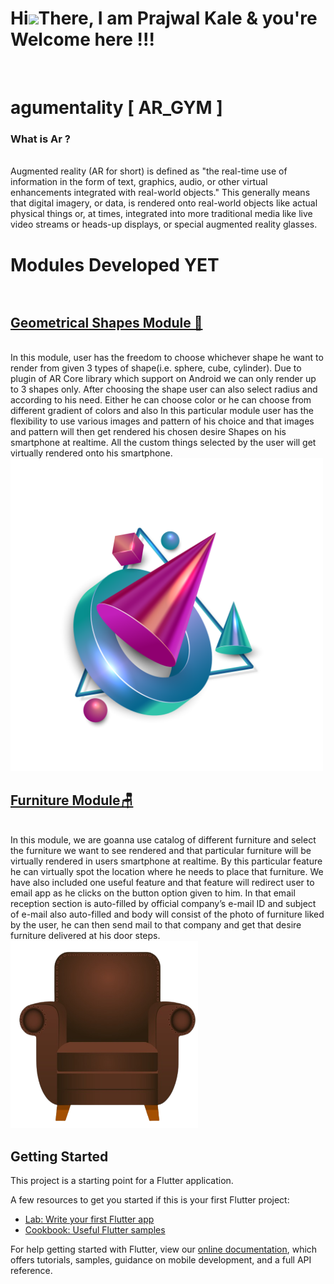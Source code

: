 <h1 align="left">Hi<img src="https://raw.githubusercontent.com/nixin72/nixin72/master/wave.gif" width="60px",height"70">There, I am Prajwal Kale & you're Welcome here !!! </h1>
<br>

# agumentality [ AR_GYM ]

<h3> What is Ar ?</h3><br>
Augmented reality (AR for short) is defined as "the real-time use of information in the form of text, graphics, audio, or other virtual enhancements integrated with real-world objects." This generally means that digital imagery, or data, is rendered onto real-world objects like actual physical things or, at times, integrated into more traditional media like live video streams or heads-up displays, or special augmented reality glasses.

# Modules Developed YET<br><br>
<h2><u>Geometrical Shapes Module 🔴</u></h2><br>
In this module, user has the freedom to choose whichever shape he want to render from given 3 types of shape(i.e. sphere, cube, cylinder). Due to plugin of AR Core library which support on Android we can only render up to 3 shapes only. After choosing the shape user can also select radius and according to his need. Either he can choose color or he can choose from different gradient of colors and also In this particular module user has the flexibility to use various images and pattern of his choice and that images and pattern will then get rendered his chosen desire Shapes on his smartphone at realtime. All the custom things selected by the user will get virtually  rendered onto his smartphone.
<br>
<img src="https://github.com/PrajwalGKale/Agumentality/blob/master/assets/geometry.png" alt="GeoMetric" width="500" height="500">

<h2><u>Furniture Module🪑</u></h2><br>In this module, we are goanna use catalog of different furniture and select the furniture we want to see rendered and that particular furniture will be virtually rendered in users smartphone at realtime. By this particular feature he can virtually spot the location where he needs to place that furniture. We have also included one useful feature and that feature will redirect user to email app as he clicks on the button option given to him. In that email reception section is auto-filled by official company’s e-mail ID and  subject of e-mail also auto-filled and body will consist of the photo of furniture liked by the user, he can then send mail to that company and get that desire furniture delivered at his door steps.<br>
<img src="https://github.com/PrajwalGKale/Agumentality/blob/master/assets/ChairOne.png" alt="GeoMetric" width="300" height="300"><br>

## Getting Started

This project is a starting point for a Flutter application.

A few resources to get you started if this is your first Flutter project:

- [Lab: Write your first Flutter app](https://flutter.dev/docs/get-started/codelab)
- [Cookbook: Useful Flutter samples](https://flutter.dev/docs/cookbook)

For help getting started with Flutter, view our
[online documentation](https://flutter.dev/docs), which offers tutorials,
samples, guidance on mobile development, and a full API reference.
